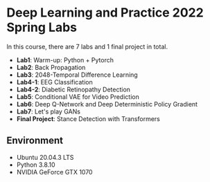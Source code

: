 # Deep Learning and Practice 2022 Spring Labs
In this course, there are 7 labs and 1 final project in total.
- **Lab1**: Warm-up: Python + Pytorch
- **Lab2**: Back Propagation
- **Lab3**: 2048-Temporal Difference Learning
- **Lab4-1**: EEG Classification
- **Lab4-2**: Diabetic Retinopathy Detection
- **Lab5**: Conditional VAE for Video Prediction
- **Lab6**: Deep Q-Network and Deep Deterministic Policy Gradient
- **Lab7**: Let's play GANs
- **Final Project**: Stance Detection with Transformers

## Environment
- Ubuntu 20.04.3 LTS
- Python 3.8.10
- NVIDIA GeForce GTX 1070
